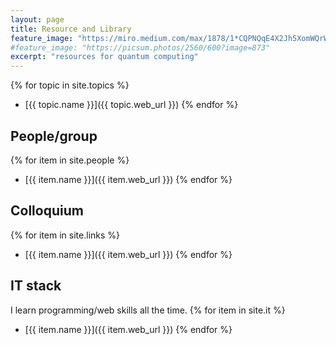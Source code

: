 ```yaml
---
layout: page
title: Resource and Library
feature_image: "https://miro.medium.com/max/1878/1*CQPNQqE4X2Jh5XomWQrWQQ.png"
#feature_image: "https://picsum.photos/2560/600?image=873"
excerpt: "resources for quantum computing"
---
```


{% for topic in site.topics %}
*  [{{ topic.name }}]({{ topic.web_url }})
{% endfor %}

## People/group
{% for item in site.people %}
* [{{ item.name }}]({{ item.web_url }})
{% endfor %}

## Colloquium
{% for item in site.links %}
* [{{ item.name }}]({{ item.web_url }})
{% endfor %}

## IT stack
I learn programming/web skills all the time.
{% for item in site.it %}
* [{{ item.name }}]({{ item.web_url }})
{% endfor %}



